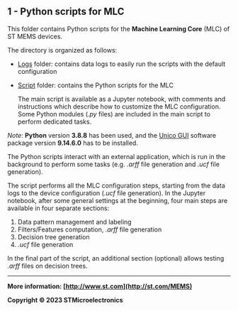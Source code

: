 ## 1 - Python scripts for MLC 

This folder contains Python scripts for the **Machine Learning Core** (MLC) of ST MEMS devices. 

The directory is organized as follows: 

- [Logs](./Logs) folder: contains data logs to easily run the scripts with the default configuration

- [Script](./Script) folder: contains the Python scripts for the MLC 

  The main script is available as a Jupyter notebook, with comments and instructions which describe how to customize the MLC configuration. Some Python modules (*.py* files) are included in the main script to perform dedicated tasks.

*Note*: **Python** version **3.8.8** has been used, and the [Unico GUI](https://www.st.com/en/development-tools/unico-gui.html) software package version **9.14.6.0** has to be installed.

The Python scripts interact with an external application, which is run in the background to perform some tasks (e.g. *.arff* file generation and *.ucf*  file generation). 

The script performs all the MLC configuration steps, starting from the data logs to the device configuration (*.ucf* file generation). In the Jupyter notebook, after some general settings at the beginning, four main steps are available in four separate sections: 

1. Data pattern management and labeling
2. Filters/Features computation, *.arff* file generation
3. Decision tree generation
4. *.ucf* file generation

In the final part of the script, an additional section (optional) allows testing *.arff* files on decision trees.

------

**More information: [http://www.st.com](http://st.com/MEMS)**

**Copyright © 2023 STMicroelectronics**

